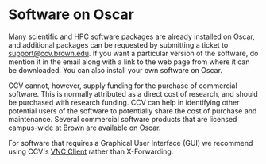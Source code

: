 # Software on Oscar

Many scientific and HPC software packages are already installed on Oscar, and additional packages can be requested by submitting a ticket to support@ccv.brown.edu. If you want a particular version of the software, do mention it in the email along with a link to the web page from where it can be downloaded. You can also install your own software on Oscar.

CCV cannot, however, supply funding for the purchase of commercial software. This is normally attributed as a direct cost of research, and should be purchased with research funding. CCV can help in identifying other potential users of the software to potentially share the cost of purchase and maintenance. Several commercial software products that are licensed campus-wide at Brown are available on Oscar.

For software that requires a Graphical User Interface \(GUI\) we recommend using CCV's [VNC Client](../../connecting/vnc.md) rather than X-Forwarding.

